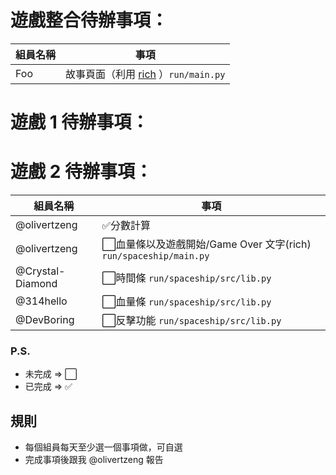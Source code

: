 # 遊戲整合待辦事項：
| 組員名稱 | 事項 |
| ------------- | -------------- |
| Foo | 故事頁面（利用 [rich](https://github.com/textualize/rich) ）`run/main.py` |
# 遊戲 1 待辦事項：

# 遊戲 2 待辦事項：
| 組員名稱 | 事項 |
| ------------- | -------------- |
| @olivertzeng | ✅分數計算 |
| @olivertzeng | ⬜血量條以及遊戲開始/Game Over 文字(rich) `run/spaceship/main.py` |
| @Crystal-Diamond | ⬜時間條 `run/spaceship/src/lib.py` |
| @314hello | ⬜血量條 `run/spaceship/src/lib.py` |
| @DevBoring | ⬜反擊功能 `run/spaceship/src/lib.py` |

### P.S.
- 未完成 => ⬜
- 已完成 => ✅



## 規則
- 每個組員每天至少選一個事項做，可自選
- 完成事項後跟我 @olivertzeng 報告
